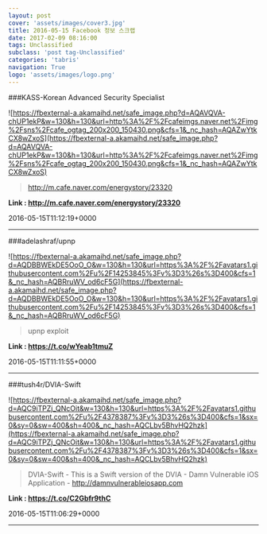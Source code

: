 ```yaml
---
layout: post
cover: 'assets/images/cover3.jpg'
title: 2016-05-15 Facebook 정보 스크랩
date: 2017-02-09 08:16:00
tags: Unclassified
subclass: 'post tag-Unclassified'
categories: 'tabris'
navigation: True
logo: 'assets/images/logo.png'
---
```


###KASS-Korean Advanced Security Specialist

![https://fbexternal-a.akamaihd.net/safe_image.php?d=AQAVQVA-chUP1ekP&w=130&h=130&url=http%3A%2F%2Fcafeimgs.naver.net%2Fimg%2Fsns%2Fcafe_ogtag_200x200_150430.png&cfs=1&_nc_hash=AQAZwYtkCX8wZxoS](https://fbexternal-a.akamaihd.net/safe_image.php?d=AQAVQVA-chUP1ekP&w=130&h=130&url=http%3A%2F%2Fcafeimgs.naver.net%2Fimg%2Fsns%2Fcafe_ogtag_200x200_150430.png&cfs=1&_nc_hash=AQAZwYtkCX8wZxoS)

>http://m.cafe.naver.com/energystory/23320

**Link : <http://m.cafe.naver.com/energystory/23320>**

2016-05-15T11:12:19+0000

---

###adelashraf/upnp

![https://fbexternal-a.akamaihd.net/safe_image.php?d=AQDBBWEkDE5OoO_O&w=130&h=130&url=https%3A%2F%2Favatars1.githubusercontent.com%2Fu%2F14253845%3Fv%3D3%26s%3D400&cfs=1&_nc_hash=AQBRruWV_od6cF5G](https://fbexternal-a.akamaihd.net/safe_image.php?d=AQDBBWEkDE5OoO_O&w=130&h=130&url=https%3A%2F%2Favatars1.githubusercontent.com%2Fu%2F14253845%3Fv%3D3%26s%3D400&cfs=1&_nc_hash=AQBRruWV_od6cF5G)

>upnp exploit

**Link : <https://t.co/wYeab1tmuZ>**

2016-05-15T11:11:55+0000

---

###tush4r/DVIA-Swift

![https://fbexternal-a.akamaihd.net/safe_image.php?d=AQC9iTPZj_QNcOit&w=130&h=130&url=https%3A%2F%2Favatars1.githubusercontent.com%2Fu%2F4378387%3Fv%3D3%26s%3D400&cfs=1&sx=0&sy=0&sw=400&sh=400&_nc_hash=AQCLbv5BhvHQ2hzk](https://fbexternal-a.akamaihd.net/safe_image.php?d=AQC9iTPZj_QNcOit&w=130&h=130&url=https%3A%2F%2Favatars1.githubusercontent.com%2Fu%2F4378387%3Fv%3D3%26s%3D400&cfs=1&sx=0&sy=0&sw=400&sh=400&_nc_hash=AQCLbv5BhvHQ2hzk)

>DVIA-Swift - This is a Swift version of the DVIA - Damn Vulnerable iOS Application - http://damnvulnerableiosapp.com

**Link : <https://t.co/C2Gbfr9thC>**

2016-05-15T11:06:29+0000

---

